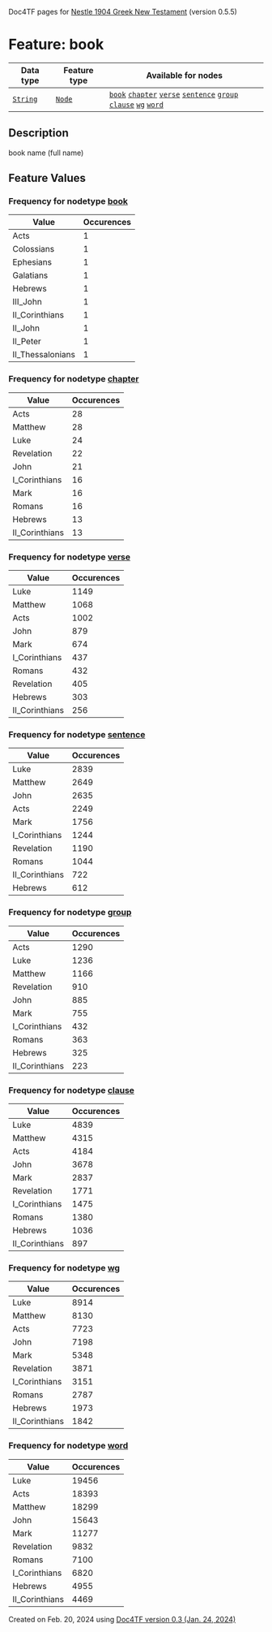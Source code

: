 Doc4TF pages for [Nestle 1904 Greek New Testament](https://github.com/saulocantanhede/tfgreek2/tree/master/tf) (version 0.5.5)
# Feature: book
Data type|Feature type|Available for nodes
---|---|---
[`String`](featurebydatatype.md#string)|[`Node`](featurebytype.md#node)| [`book`](featurebynodetype.md#book)  [`chapter`](featurebynodetype.md#chapter)  [`verse`](featurebynodetype.md#verse)  [`sentence`](featurebynodetype.md#sentence)  [`group`](featurebynodetype.md#group)  [`clause`](featurebynodetype.md#clause)  [`wg`](featurebynodetype.md#wg)  [`word`](featurebynodetype.md#word) 
## Description
book name (full name)
## Feature Values
### Frequency for nodetype [book](featurebynodetype.md#book)
Value|Occurences
---|---
Acts|1
Colossians|1
Ephesians|1
Galatians|1
Hebrews|1
III_John|1
II_Corinthians|1
II_John|1
II_Peter|1
II_Thessalonians|1
### Frequency for nodetype [chapter](featurebynodetype.md#chapter)
Value|Occurences
---|---
Acts|28
Matthew|28
Luke|24
Revelation|22
John|21
I_Corinthians|16
Mark|16
Romans|16
Hebrews|13
II_Corinthians|13
### Frequency for nodetype [verse](featurebynodetype.md#verse)
Value|Occurences
---|---
Luke|1149
Matthew|1068
Acts|1002
John|879
Mark|674
I_Corinthians|437
Romans|432
Revelation|405
Hebrews|303
II_Corinthians|256
### Frequency for nodetype [sentence](featurebynodetype.md#sentence)
Value|Occurences
---|---
Luke|2839
Matthew|2649
John|2635
Acts|2249
Mark|1756
I_Corinthians|1244
Revelation|1190
Romans|1044
II_Corinthians|722
Hebrews|612
### Frequency for nodetype [group](featurebynodetype.md#group)
Value|Occurences
---|---
Acts|1290
Luke|1236
Matthew|1166
Revelation|910
John|885
Mark|755
I_Corinthians|432
Romans|363
Hebrews|325
II_Corinthians|223
### Frequency for nodetype [clause](featurebynodetype.md#clause)
Value|Occurences
---|---
Luke|4839
Matthew|4315
Acts|4184
John|3678
Mark|2837
Revelation|1771
I_Corinthians|1475
Romans|1380
Hebrews|1036
II_Corinthians|897
### Frequency for nodetype [wg](featurebynodetype.md#wg)
Value|Occurences
---|---
Luke|8914
Matthew|8130
Acts|7723
John|7198
Mark|5348
Revelation|3871
I_Corinthians|3151
Romans|2787
Hebrews|1973
II_Corinthians|1842
### Frequency for nodetype [word](featurebynodetype.md#word)
Value|Occurences
---|---
Luke|19456
Acts|18393
Matthew|18299
John|15643
Mark|11277
Revelation|9832
Romans|7100
I_Corinthians|6820
Hebrews|4955
II_Corinthians|4469
 

Created on Feb. 20, 2024 using [Doc4TF  version 0.3 (Jan. 24, 2024)](https://github.com/tonyjurg/Doc4TF) 